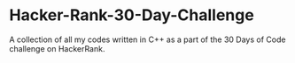 # Hacker-Rank-30-Day-Challenge
A collection of all my codes written in C++ as a part of the 30 Days of Code challenge on HackerRank.
